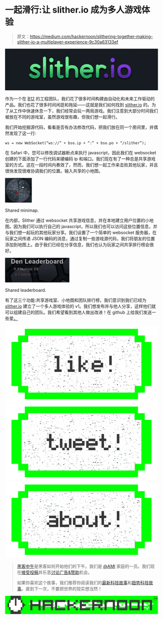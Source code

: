 # 一起滑行:让 slither.io 成为多人游戏体验

> 原文：<https://medium.com/hackernoon/slithering-together-making-slither-io-a-multiplayer-experience-9c30a63133ef>

![](img/866caed2657dccc0400c2d5b6d555db2.png)

作为一个在 [B12](https://medium.com/u/41f95c48b7bf?source=post_page-----9c30a63133ef--------------------------------) 的工程团队，我们花了很多时间构建由自动化和未来工作驱动的产品。我们也花了很多时间闲逛和拖延——这就是我们如何找到 [slither.io](http://slither.io) 的。为了从工作中快速休息一下，我们经常会玩一两局游戏。我们注意到大部分时间我们被放在不同的游戏室，虽然游戏很有趣，但我们想一起滑行。

我们开始挖掘源代码，看看是否有办法修改代码，把我们放在同一个房间里，并偶然发现了这一行:

```
ws = new WebSocket(“ws://” + bso.ip + “:” + bso.po + “/slither”);
```

在 Safari 中，您可以修改调试器断点来执行 javascript，因此我们在 websocket 创建的下面添加了一行代码来硬编码 ip 和端口。我们现在有了一种总是共享游戏室的方式。这在一段时间内奏效了，然而，我们想一起工作来击败其他玩家，并且很快发现很难协调我们的位置。输入共享的小地图。

![](img/6befb7745d3e80d2825a876770dfaaae.png)

Shared minimap.

在内部，Slither 通过 websocket 共享游戏信息，并在本地建立用户位置的小地图。因为我们可以执行自己的 javascript，所以我们也可以访问这些位置信息，并与我们想一起玩的其他玩家分享。我们设置了一个简单的 websocket 服务器，在玩家之间传递 JSON 编码的消息，通过复制一些游戏源代码，我们将朋友的位置添加到地图上。由于我们已经在分享信息，我们也认为玩家之间共享排行榜会很好。

![](img/c6a06b0b0b6fd88a3bb28f426e2eb67c.png)

Shared leaderboard.

有了这三个功能:共享游戏室、小地图和团队排行榜，我们意识到我们已经为 [slither.io](http://slither.io) 建立了一个多人游戏体验的 v1。我们想发布并与他人分享，这样他们就可以组建自己的团队。我们希望看到其他人做出改进！在 github 上给我们发送一些爱[。](https://github.com/kkamalov/snake-den)

[![](img/50ef4044ecd4e250b5d50f368b775d38.png)](http://bit.ly/HackernoonFB)[![](img/979d9a46439d5aebbdcdca574e21dc81.png)](https://goo.gl/k7XYbx)[![](img/2930ba6bd2c12218fdbbf7e02c8746ff.png)](https://goo.gl/4ofytp)

> [黑客中午](http://bit.ly/Hackernoon)是黑客如何开始他们的下午。我们是 [@AMI](http://bit.ly/atAMIatAMI) 家庭的一员。我们现在[接受投稿](http://bit.ly/hackernoonsubmission)并乐意[讨论广告&赞助](mailto:partners@amipublications.com)机会。
> 
> 如果你喜欢这个故事，我们推荐你阅读我们的[最新科技故事](http://bit.ly/hackernoonlatestt)和[趋势科技故事](https://hackernoon.com/trending)。直到下一次，不要把世界的现实想当然！

![](img/be0ca55ba73a573dce11effb2ee80d56.png)